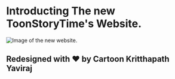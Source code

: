 # Introducting The new ToonStoryTime's Website.

![Image of the new website.](https://github.com/toonwannamoveon/mysite/blob/main/preview/screenshot.png?raw=true)

## Redesigned with ❤️ by Cartoon Kritthapath Yaviraj
